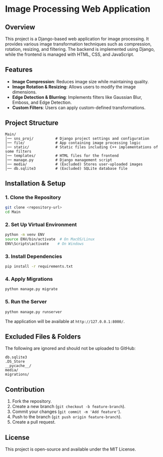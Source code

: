 # Image Processing Web Application

## Overview
This project is a Django-based web application for image processing. It provides various image transformation techniques such as compression, rotation, resizing, and filtering. The backend is implemented using Django, while the frontend is managed with HTML, CSS, and JavaScript.

## Features
- **Image Compression**: Reduces image size while maintaining quality.
- **Image Rotation & Resizing**: Allows users to modify the image dimensions.
- **Edge Detection & Blurring**: Implements filters like Gaussian Blur, Emboss, and Edge Detection.
- **Custom Filters**: Users can apply custom-defined transformations.

## Project Structure
```
Main/
│── sns_proj/          # Django project settings and configuration
│── file/              # App containing image processing logic
│── static/            # Static files including C++ implementations of some filters
│── templates/         # HTML files for the frontend
│── manage.py          # Django management script
│── media/             # (Excluded) Stores user-uploaded images
│── db.sqlite3         # (Excluded) SQLite database file
```

## Installation & Setup
### 1. Clone the Repository
```bash
git clone <repository-url>
cd Main
```
### 2. Set Up Virtual Environment
```bash
python -m venv ENV
source ENV/bin/activate  # On MacOS/Linux
ENV\Scripts\activate    # On Windows
```
### 3. Install Dependencies
```bash
pip install -r requirements.txt
```
### 4. Apply Migrations
```bash
python manage.py migrate
```
### 5. Run the Server
```bash
python manage.py runserver
```
The application will be available at `http://127.0.0.1:8000/`.

## Excluded Files & Folders
The following are ignored and should not be uploaded to GitHub:
```
db.sqlite3
.DS_Store
__pycache__/
media/
migrations/
```

## Contribution
1. Fork the repository.
2. Create a new branch (`git checkout -b feature-branch`).
3. Commit your changes (`git commit -m 'Add feature'`).
4. Push to the branch (`git push origin feature-branch`).
5. Create a pull request.

## License
This project is open-source and available under the MIT License.

